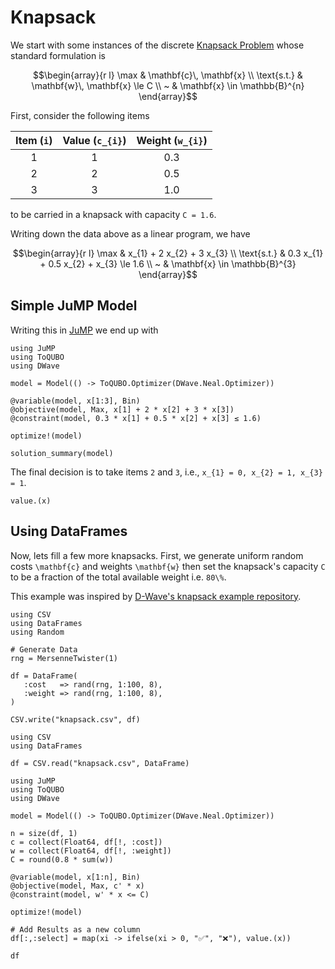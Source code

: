 # Knapsack

We start with some instances of the discrete [Knapsack Problem](https://en.wikipedia.org/wiki/Knapsack_problem) whose standard formulation is

```math
\begin{array}{r l}
    \max        & \mathbf{c}\, \mathbf{x} \\
    \text{s.t.} & \mathbf{w}\, \mathbf{x} \le C \\
    ~           & \mathbf{x} \in \mathbb{B}^{n}
\end{array}
```

First, consider the following items

| Item (``i``) | Value (``c_{i}``) | Weight (``w_{i}``) |
|:------------:|:-----------------:|:------------------:|
|       1      |         1         |       0.3          |
|       2      |         2         |       0.5          |
|       3      |         3         |       1.0          |

to be carried in a knapsack with capacity ``C = 1.6``.

Writing down the data above as a linear program, we have

```math
\begin{array}{r l}
    \max        & x_{1} + 2 x_{2} + 3 x_{3} \\
    \text{s.t.} & 0.3 x_{1} + 0.5 x_{2} + x_{3} \le 1.6 \\
    ~           & \mathbf{x} \in \mathbb{B}^{3}
\end{array}
```

## Simple JuMP Model

Writing this in [JuMP](https://github.com/jump-dev/JuMP.jl) we end up with

```@example dwave-knapsack
using JuMP
using ToQUBO
using DWave

model = Model(() -> ToQUBO.Optimizer(DWave.Neal.Optimizer))

@variable(model, x[1:3], Bin)
@objective(model, Max, x[1] + 2 * x[2] + 3 * x[3])
@constraint(model, 0.3 * x[1] + 0.5 * x[2] + x[3] ≤ 1.6)

optimize!(model)

solution_summary(model)
```

The final decision is to take items ``2`` and ``3``, i.e., ``x_{1} = 0, x_{2} = 1, x_{3} = 1``.

```@example dwave-knapsack
value.(x)
```

## Using DataFrames

Now, lets fill a few more knapsacks.
First, we generate uniform random costs ``\mathbf{c}`` and weights ``\mathbf{w}`` then set the knapsack's capacity ``C`` to be a fraction of the total available weight i.e. ``80\%``.

This example was inspired by [D-Wave's knapsack example repository](https://github.com/dwave-examples/knapsack).

```@setup dwave-knapsack
using CSV
using DataFrames
using Random

# Generate Data
rng = MersenneTwister(1)

df = DataFrame(
   :cost   => rand(rng, 1:100, 8),
   :weight => rand(rng, 1:100, 8),
)

CSV.write("knapsack.csv", df)
```

```@example dwave-knapsack
using CSV
using DataFrames

df = CSV.read("knapsack.csv", DataFrame)
```

```@example dwave-knapsack
using JuMP
using ToQUBO
using DWave

model = Model(() -> ToQUBO.Optimizer(DWave.Neal.Optimizer))

n = size(df, 1)
c = collect(Float64, df[!, :cost])
w = collect(Float64, df[!, :weight])
C = round(0.8 * sum(w))

@variable(model, x[1:n], Bin)
@objective(model, Max, c' * x)
@constraint(model, w' * x <= C)

optimize!(model)

# Add Results as a new column
df[:,:select] = map(xi -> ifelse(xi > 0, "✅", "❌"), value.(x))

df
```
